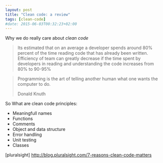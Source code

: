 ```yaml
---
layout: post
title: "Clean code: a review"
tags: [clean-code]
#date: 2015-06-03T00:32:23+02:00
---
```


Why we do really care about _clean code_

> Its estimated that on an average a developer spends around 80% percent of the time reading code that has already been written. Efficiency of team can greatly decrease if the time spent by developers in reading and understanding the code increases from 80% to 90-95%



> Programming is the art of telling another human what one wants the computer to do.
>
> Donald Knuth


So What are clean code principles:

- Meaningfull names
- Functions
- Comments
- Object and data structure
- Error handling
- Unit testing
- Classes

[pluralsight] http://blog.pluralsight.com/7-reasons-clean-code-matters
